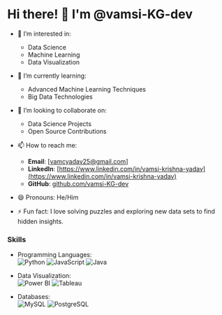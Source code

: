 # Hi there! 👋 I'm @vamsi-KG-dev

- 👀 I’m interested in:
  - Data Science
  - Machine Learning
  - Data Visualization

- 🌱 I’m currently learning:
  - Advanced Machine Learning Techniques
  - Big Data Technologies

- 💞️ I’m looking to collaborate on:
  - Data Science Projects
  - Open Source Contributions

- 📫 How to reach me:
  - **Email**: [vamcyadav25@gmail.com]
  - **LinkedIn**: [https://www.linkedin.com/in/vamsi-krishna-yadav](https://www.linkedin.com/in/vamsi-krishna-yadav)
  - **GitHub**: [github.com/vamsi-KG-dev](https://github.com/vamsi-KG-dev)

- 😄 Pronouns: He/Him

- ⚡ Fun fact: I love solving puzzles and exploring new data sets to find hidden insights.



<!---
vamsi-KG-dev/vamsi-KG-dev is a ✨ special ✨ repository because its `README.md` (this file) appears on your GitHub profile.
You can click the Preview link to take a look at your changes.
--->

### Skills
- Programming Languages:  
  ![Python](https://img.shields.io/badge/Python-3776AB?style=for-the-badge&logo=python&logoColor=white)
  ![JavaScript](https://img.shields.io/badge/JavaScript-F7DF1E?style=for-the-badge&logo=javascript&logoColor=black)
  ![Java](https://img.shields.io/badge/Java-007396?style=for-the-badge&logo=java&logoColor=white)

- Data Visualization:  
  ![Power BI](https://img.shields.io/badge/Power%20BI-F2C811?style=for-the-badge&logo=powerbi&logoColor=black)
  ![Tableau](https://img.shields.io/badge/Tableau-E97627?style=for-the-badge&logo=tableau&logoColor=white)

- Databases:  
  ![MySQL](https://img.shields.io/badge/MySQL-4479A1?style=for-the-badge&logo=mysql&logoColor=white)
  ![PostgreSQL](https://img.shields.io/badge/PostgreSQL-336791?style=for-the-badge&logo=postgresql&logoColor=white)

